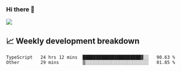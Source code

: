 ### Hi there 👋
<img align="center" src="https://github-readme-stats.vercel.app/api?username=Tumao727&show_icons=true&hide_title=true&theme=dracula" />


## 📈 Weekly development breakdown
<!--START_SECTION:waka-->

```text
TypeScript   24 hrs 12 mins  ██████████████████████▓░░   90.63 %
Other        29 mins         ▒░░░░░░░░░░░░░░░░░░░░░░░░   01.85 %
```

<!--END_SECTION:waka-->